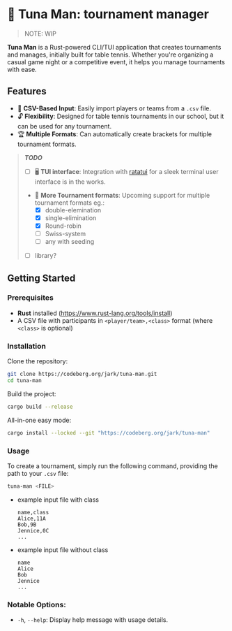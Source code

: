 # 🏓 Tuna Man: tournament manager

> NOTE: WIP

**Tuna Man** is a Rust-powered CLI/TUI application that creates tournaments and manages, initially built for table tennis.
Whether you're organizing a casual game night or a competitive event, it helps you manage tournaments with ease. 

## Features

- 💾 **CSV-Based Input**: Easily import players or teams from a `.csv` file.
- 🔓 **Flexibility**: Designed for table tennis tournaments in our school, but it can be used for any tournament.
- 🏆 **Multiple Formats**: Can automatically create brackets for multiple tournament formats.

> **_TODO_**
> - [ ] 🖥️ **TUI interface**: Integration with [ratatui](https://ratatui.rs) for a sleek terminal user interface is in the works.
> - 🔄 **More Tournament formats**: Upcoming support for multiple tournament formats eg.:
>   - [x] double-elemination
>   - [x] single-elimination
>   - [x] Round-robin
>   - [ ] Swiss-system
>   - [ ] any with seeding
> - [ ] library?

## Getting Started

### Prerequisites

- **Rust** installed (<href>https://www.rust-lang.org/tools/install</href>)
- A CSV file with participants in `<player/team>,<class>` format (where `<class>` is optional)

### Installation

Clone the repository:

```bash
git clone https://codeberg.org/jark/tuna-man.git
cd tuna-man
```

Build the project:

```bash
cargo build --release
```

All-in-one easy mode:  
```bash
cargo install --locked --git "https://codeberg.org/jark/tuna-man"
```

### Usage

To create a tournament, simply run the following command, providing the path to your `.csv` file:

```bash
tuna-man <FILE>
```

- example input file with class
  ```csv
  name,class
  Alice,11A
  Bob,9B
  Jennice,0C
  ...
  ```
- example input file without class
  ```csv
  name
  Alice
  Bob
  Jennice
  ...
  ```

### Notable Options:

- `-h`, `--help`: Display help message with usage details.
